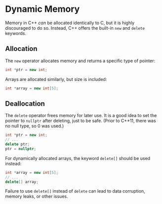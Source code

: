 # Dynamic Memory #

Memory in C++ _can_ be allocated identically to C, but it is highly discouraged
to do so.  Instead, C++ offers the built-in `new` and `delete` keywords.

## Allocation ##
The `new` operator allocates memory and returns a specific type of pointer:
```cpp
int *ptr = new int;
```

Arrays are allocated similarly, but size is included:
```cpp
int *array = new int[5];
```

## Deallocation ##
The `delete` operator frees memory for later use.  It is a good idea to set the
pointer to `nullptr` after deleting, just to be safe.  (Prior to C++11, there
was no null type, so 0 was used.)
```cpp
int *ptr = new int;
// ...
delete ptr;
ptr = nullptr;
```

For dynamically allocated arrays, the keyword `delete[]` should be used instead:
```cpp
int *array = new int[5];
// ...
delete[] array;
```

Failure to use `delete[]` instead of `delete` can lead to data corruption,
memory leaks, or other issues.
